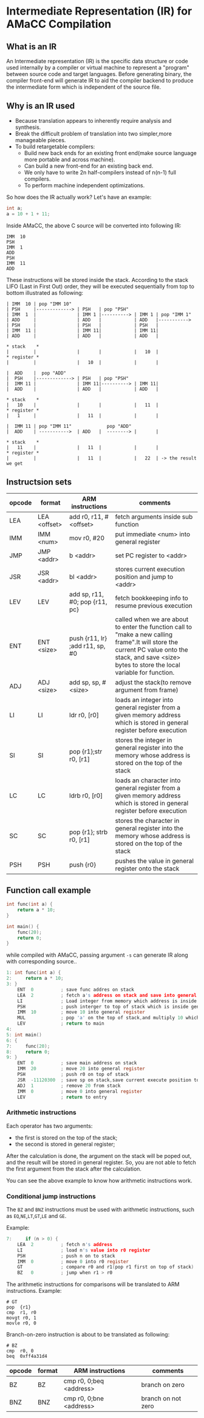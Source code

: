 # Intermediate Representation (IR) for AMaCC Compilation

## What is an IR
An Intermediate representation (IR) is the specific data structure or code
used internally by a compiler or virtual machine to represent a "program"
between source code and target languages. Before generating binary, the
compiler front-end will generate IR to aid the compiler backend to produce
the intermediate form which is independent of the source file.


## Why is an IR used
* Because translation appears to inherently require analysis and synthesis.
* Break the difficult problem of translation into two simpler,more manageable pieces.
* To build retargetable compilers:
  - Build new back ends for an existing front end(make source language more portable and
    across machine).
  - Can build a new front-end for an existing back end.
  - We only have to write 2n half-compilers instead of n(n-1) full compilers.
  - To perform machine independent optimizations.

So how does the IR actually work? Let's have an example:
```c
int a;
a = 10 + 1 + 11;
```

Inside AMaCC, the above C source will be converted into following IR:
```
IMM  10
PSH 
IMM  1
ADD 
PSH 
IMM  11
ADD 
```

These instructions will be stored inside the stack. According to the stack
LIFO (Last in First Out) order, they will be executed sequentially from
top to bottom illustrated as following:

```
| IMM  10 | pop "IMM 10"
| PSH     |-------------> | PSH   | pop "PSH"
| IMM  1  |               | IMM 1 |----------> | IMM 1 | pop "IMM 1"
| ADD     |               | ADD   |            | ADD   |----------->
| PSH     |               | PSH   |            | PSH   |
| IMM  11 |               | IMM 11|            | IMM 11|
| ADD     |               | ADD   |            | ADD   |

* stack    *
|         |               |       |            |   10  |
* register *
|         |               |   10  |            |       |
```

```
|  ADD    |  pop "ADD"
|  PSH    |-------------> | PSH   | pop "PSH"
|  IMM 11 |               | IMM 11|----------> | IMM 11|
|  ADD    |               | ADD   |            | ADD   |

* stack    *
|   10    |               |       |            |   11  |
* register *
|   1     |               |   11  |            |       |
```

```
|  IMM 11 | pop "IMM 11"             pop "ADD"
|  ADD    | ----------->  | ADD   |  --------> |       |

* stack    *
|   11    |               |   11  |            |       |
* register *
|         |               |   11  |            |   22  | -> the result we get
```

## Instructsion sets

|   opcode  |       format      |       ARM instructions        |                       comments                                   |
|-----------|-------------------|-------------------------------|------------------------------------------------------------------|
|LEA        | LEA \<offset\>    |add r0, r11, #\<offset>        |fetch arguments inside sub function                               |
|IMM        | IMM \<num\>       |mov r0, #20                    |put immediate \<num\> into general register                       |
|JMP        | JMP \<addr\>      |b \<addr\>                     |set PC register to \<addr\>                                       |
|JSR        | JSR \<addr\>      |bl \<addr\>                    |stores current execution position and jump to \<addr\>            |
|LEV        | LEV               |add sp, r11, #0; pop {r11, pc} |fetch bookkeeping info to resume previous execution             |
|ENT        | ENT \<size\>      |push {r11, lr} ;add r11, sp, #0|called when we are about to enter the function call to "make a new calling frame".It will store the current PC value onto the stack, and save \<size\> bytes to store the local variable for function.|
|ADJ        | ADJ \<size\>      |add sp, sp, #\<size\>          |adjust the stack(to remove argument from frame)                   |
|LI         | LI                |ldr r0, [r0]                   |loads an integer into general register from a given memory address which is stored in general register before execution|
|SI         | SI                |pop {r1};str r0, [r1]          |stores the integer in general register into the memory whose  address is stored on the top of the stack|
|LC         | LC                |ldrb r0, [r0]                  |loads an character into general register from a given memory address which is stored in general register before execution|
|SC         | SC                |pop {r1}; strb r0, [r1]        |stores the character in general register into the memory whose address is stored on the top of the stack| 
|PSH        | PSH               |push {r0}                      |pushes the value in general register onto the stack               |

## Function call example

```c
int func(int a) {
    return a * 10;
}

int main() {
    func(20);
    return 0;
}
```

while compiled with AMaCC, passing argument `-s` can generate IR along with
corresponding source..
```c
1: int func(int a) {
2:     return a * 10;
3: }
    ENT  0          ; save func addres on stack
    LEA  2          ; fetch a's address on stack and save into general register
    LI              ; Load integer from memory which address is inside general register
    PSH             ; push interger to top of stack which is inside general register
    IMM  10         ; move 10 into general register
    MUL             ; pop 'a' on the top of stack,and multiply 10 which is inside general register,store result into general register
    LEV             ; return to main
4:
5: int main()
6: {
7:     func(20);
8:     return 0;
9: }
    ENT  0          ; save main address on stack
    IMM  20         ; move 20 into general register
    PSH             ; push r0 on top of stack
    JSR  -11120300  ; save sp on stack,save current execute position to lr, jump to func
    ADJ  1          ; remove 20 from stack
    IMM  0          ; move 0 into general register
    LEV             ; return to entry
```

### Arithmetic instructions

Each operator has two arguments:
* the first is stored on the top of the stack;
* the second is stored in general register;

After the calculation is done, the argument on the stack will be poped out,
and the result will be stored in general register. So, you are not able to
fetch the first argument from the stack after the calculation.

You can see the above example to know how arithmetic instructions work.

### Conditional jump instructions

The `BZ` and `BNZ` instructions must be used with arithmetic instructions,
such as `EQ`,`NE`,`LT`,`GT`,`LE` and `GE`.

Example:

```c
7:     if (n > 0) {
    LEA  2          ; fetch n's address
    LI              ; load n's value into r0 register
    PSH             ; push n on to stack
    IMM  0          ; move 0 into r0 register
    GT              ; compare r0 and r1(pop r1 first on top of stack)
    BZ   0          ; jump when r1 > r0
```
The arithmetic instructions for comparisons will be translated to ARM instructions. Example:
```
# GT
pop  {r1}
cmp  r1, r0
movgt r0, 1
movle r0, 0
```

Branch-on-zero instruction is about to be translated as following:
```
# BZ
cmp  r0, 0
beq  0xff4a31d4
```

|   opcode     | format      |      ARM instructions        | comments |
| ------------ | ----------- | ---------------------------- | -------- |
| BZ           | BZ <value>  |cmp  r0, 0;beq  \<address\>   |branch on zero
| BNZ          | BNZ <value> |cmp  r0, 0;bne  \<address\>   |branch on not zero
